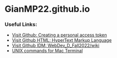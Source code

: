 # GianMP22.github.io
<html>
	<head>
		<meta charset="utf-8">
		<h3>Useful Links:</h3>
	</head>
	<body>
		<ul>
			<li> <a href= "https://docs.github.com/en/authentication/keeping-your-account-and-data-secure/creating-a-personal-access-token#creating-a-token"> Visit Github: Creating a personal access token </a>
			</li>
			<li> <a href= "https://developer.mozilla.org/en-US/docs/Web/HTML"> Visit Github HTML: HyperText Markup Language </a>
			</li>
			<li> <a href= "https://github.com/IDMNYU/webDev_B_Fall2022/wiki"> Visit Github IDM: WebDev_D_Fall2022/wiki </a>
			</li>
			<li> <a href="https://mally.stanford.edu/~sr/computing/basic-unix.html"> UNIX commands for Mac Terminal </a>
			</li>
		</ul>
	</body>
</html>

